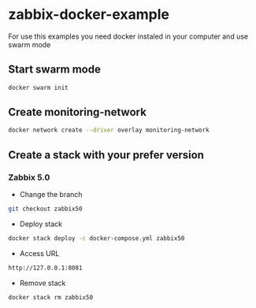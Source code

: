 # zabbix-docker-example

For use this examples you need docker instaled in your computer and use swarm mode

## Start swarm mode

```bash
docker swarm init
```

## Create monitoring-network

```bash
docker network create --driver overlay monitoring-network
```

## Create a stack with your prefer version

### Zabbix 5.0

- Change the branch

```bash
git checkout zabbix50
```

- Deploy stack

```bash
docker stack deploy -c docker-compose.yml zabbix50
```

- Access URL

```bash
http://127.0.0.1:8081
```

- Remove stack

```bash
docker stack rm zabbix50
```

